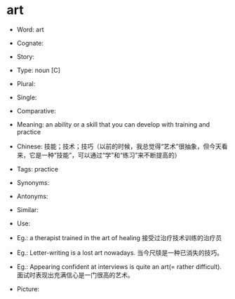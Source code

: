# art

- Word: art
- Cognate: 
- Story: 

- Type: noun [C]
- Plural: 
- Single: 
- Comparative: 
- Meaning: an ability or a skill that you can develop with training and practice
- Chinese: 技能；技术；技巧（以前的时候，我总觉得“艺术”很抽象，但今天看来，它是一种“技能”，可以通过“学”和“练习”来不断提高的）
- Tags: practice
- Synonyms: 
- Antonyms: 
- Similar: 
- Use: 
- Eg.: a therapist trained in the art of healing 接受过治疗技术训练的治疗员
- Eg.: Letter-writing is a lost art nowadays. 当今尺牍是一种已消失的技巧。
- Eg.: Appearing confident at interviews is quite an art(= rather difficult). 面试时表现出充满信心是一门很高的艺术。
- Picture: 

